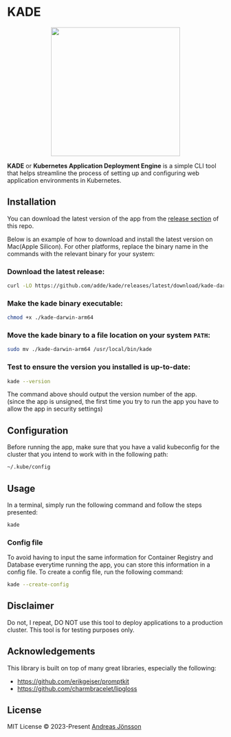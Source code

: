 # KADE

<p align="center">
  <img src="https://github.com/adde/kade/assets/1253342/c4a85051-2e88-474f-8308-369217cbbac5" width="300" />
</p>


__KADE__ or __Kubernetes Application Deployment Engine__ is a simple CLI tool that helps streamline the process of setting up and configuring web application environments in Kubernetes.

## Installation

You can download the latest version of the app from the [release section](https://github.com/adde/kade/releases/latest) of this repo.

Below is an example of how to download and install the latest version on Mac(Apple Silicon). For other platforms, replace the binary name in the commands with the relevant binary for your system:

### Download the latest release:

```sh
curl -LO https://github.com/adde/kade/releases/latest/download/kade-darwin-arm64
```

### Make the kade binary executable:

```sh
chmod +x ./kade-darwin-arm64
```

### Move the kade binary to a file location on your system `PATH`:

```sh
sudo mv ./kade-darwin-arm64 /usr/local/bin/kade
```

### Test to ensure the version you installed is up-to-date:

```sh
kade --version
```
The command above should output the version number of the app.    
(since the app is unsigned, the first time you try to run the app you have to allow the app in security settings)

## Configuration

Before running the app, make sure that you have a valid kubeconfig for the cluster that you intend to work with in the following path:

```sh
~/.kube/config
```

## Usage

In a terminal, simply run the following command and follow the steps presented:

```sh
kade
```

### Config file

To avoid having to input the same information for Container Registry and Database everytime running the app, you can store this information in a config file. To create a config file, run the following command:

```sh
kade --create-config
```

## Disclaimer

Do not, I repeat, DO NOT use this tool to deploy applications to a production cluster. This tool is for testing purposes only.

## Acknowledgements

This library is built on top of many great libraries, especially the following:

* https://github.com/erikgeiser/promptkit
* https://github.com/charmbracelet/lipgloss

## License

MIT License © 2023-Present [Andreas Jönsson](https://github.com/adde)
